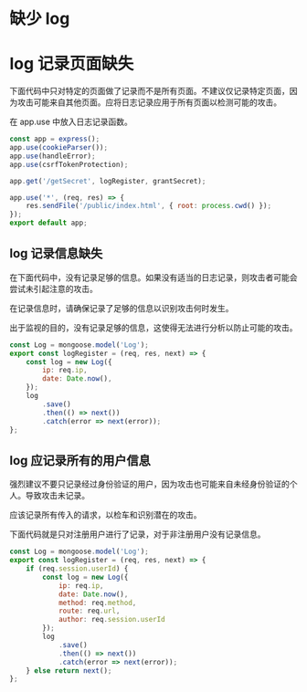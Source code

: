 # 缺少 log

# log 记录页面缺失

下面代码中只对特定的页面做了记录而不是所有页面。不建议仅记录特定页面，因为攻击可能来自其他页面。应将日志记录应用于所有页面以检测可能的攻击。

在 app.use 中放入日志记录函数。

```js
const app = express();
app.use(cookieParser());
app.use(handleError);
app.use(csrfTokenProtection);

app.get('/getSecret', logRegister, grantSecret);

app.use('*', (req, res) => {
    res.sendFile('/public/index.html', { root: process.cwd() });
});
export default app;
```

## log 记录信息缺失

在下面代码中，没有记录足够的信息。如果没有适当的日志记录，则攻击者可能会尝试未引起注意的攻击。

在记录信息时，请确保记录了足够的信息以识别攻击何时发生。

出于监视的目的，没有记录足够的信息，这使得无法进行分析以防止可能的攻击。

```js
const Log = mongoose.model('Log');
export const logRegister = (req, res, next) => {
    const log = new Log({
        ip: req.ip,
        date: Date.now(),
    });
    log
        .save()
        .then(() => next())
        .catch(error => next(error));
};
```

## log 应记录所有的用户信息

强烈建议不要只记录经过身份验证的用户，因为攻击也可能来自未经身份验证的个人。导致攻击未记录。

应该记录所有传入的请求，以检车和识别潜在的攻击。

下面代码就是只对注册用户进行了记录，对于非注册用户没有记录信息。

```js
const Log = mongoose.model('Log');
export const logRegister = (req, res, next) => {
    if (req.session.userId) {
        const log = new Log({
            ip: req.ip,
            date: Date.now(),
            method: req.method,
            route: req.url,
            author: req.session.userId
        });
        log
            .save()
            .then(() => next())
            .catch(error => next(error));
    } else return next();
};
```
